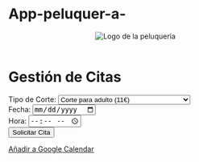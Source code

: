 # App-peluquer-a-

<!DOCTYPE html>
<html>
<head>
    <meta charset="UTF-8">
    <title>Gestión de Citas</title>
    <link rel="stylesheet" href="style.css">
</head>
<body>
    <header>
        <img src="imagen_corporativa.jpg" alt="Logo de la peluquería">
    </header>
    <main>
        <h1>Gestión de Citas</h1>
        <form>
            <label for="tipo-corte">Tipo de Corte:</label>
            <select id="tipo-corte">
                <option value="adulto">Corte para adulto (11€)</option>
                <option value="niño">Corte para niño (menor de 10 años) (9€)</option>
                <option value="jubilado">Corte para jubilado (9€)</option>
                <option value="barba">Corte de barba (7€)</option>
                <option value="corte-barba">Corte de adulto incluida barba (16€)</option>
                <option value="rapado">Rapado (9€)</option>
            </select>
            <br>
            <label for="fecha">Fecha:</label>
            <input type="date" id="fecha">
            <br>
            <label for="hora">Hora:</label>
            <input type="time" id="hora">
            <br>
            <button type="submit">Solicitar Cita</button>
        </form>
    </main>
    <footer>
        <a href="https://calendar.google.com/calendar/r/eventedit?text=Mi%20cita&dates=YYYYMMDDTHHMMSS/YYYYMMDDTHHMMSS&details=Información%20adicional&location=Dirección%20de%20la%20peluquería">Añadir a Google Calendar</a>
    </footer>
</body>
</html>

